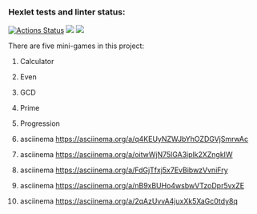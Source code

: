 ### Hexlet tests and linter status:
[![Actions Status](https://github.com/GurevichSergey/java-project-lvl1/workflows/hexlet-check/badge.svg)](https://github.com/GurevichSergey/java-project-lvl1/actions)
<a href="https://codeclimate.com/github/GurevichSergey/java-project-lvl1/maintainability"><img src="https://api.codeclimate.com/v1/badges/858f6cd7995ae929aae1/maintainability" /></a>
<a href="https://codeclimate.com/github/GurevichSergey/java-project-lvl1/test_coverage"><img src="https://api.codeclimate.com/v1/badges/858f6cd7995ae929aae1/test_coverage" /></a>

There are five mini-games in this project:
1) Calculator
2) Even
3) GCD
4) Prime
5) Progression

1) asciinema https://asciinema.org/a/q4KEUyNZWJbYhOZDGVjSmrwAc

2) asciinema https://asciinema.org/a/oitwWjN75lGA3iplk2XZngkIW

3) asciinema https://asciinema.org/a/FdGjTfxj5x7EvBibwzVvniFry

4) asciinema https://asciinema.org/a/nB9xBUHo4wsbwVTzoDpr5vxZE

5) asciinema https://asciinema.org/a/2qAzUvvA4juxXk5XaGc0tdy8q




